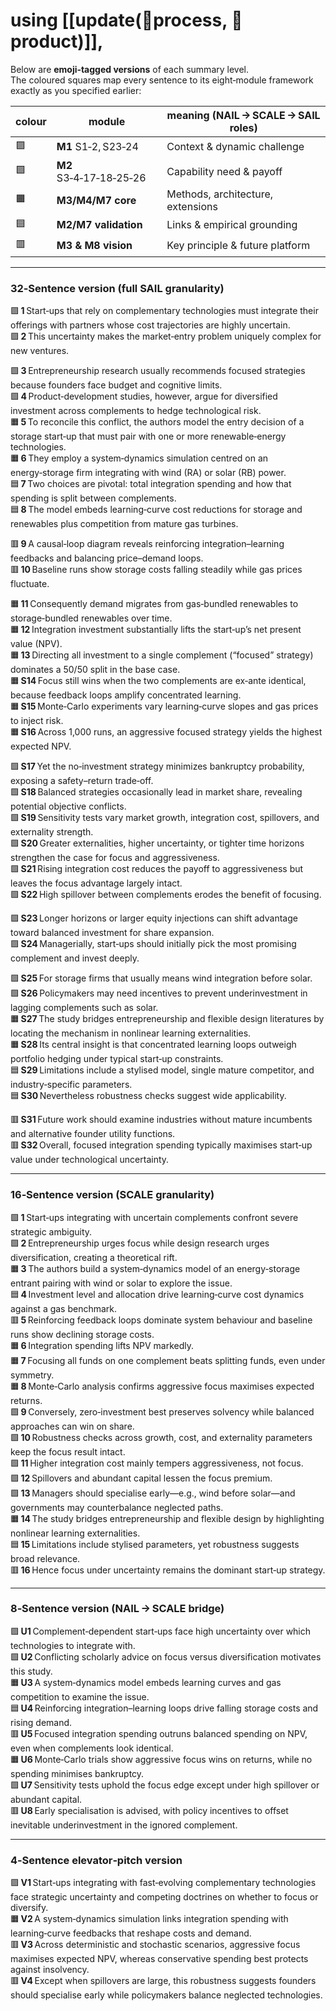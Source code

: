 
# using [[update(🧬process, 📜product)]], 


Below are **emoji‑tagged versions** of each summary level.  
The coloured squares map every sentence to its eight‑module framework exactly as you specified earlier:

|colour|module|meaning (NAIL → SCALE → SAIL roles)|
|---|---|---|
|🟪|**M1** S1‑2, S23‑24|Context & dynamic challenge|
|🟩|**M2** S3‑4‑17‑18‑25‑26|Capability need & payoff|
|🟧|**M3/M4/M7 core**|Methods, architecture, extensions|
|🟦|**M2/M7 validation**|Links & empirical grounding|
|🟥|**M3 & M8 vision**|Key principle & future platform|

---

### 32‑Sentence version (full SAIL granularity)

🟪 **1** Start‑ups that rely on complementary technologies must integrate their offerings with partners whose cost trajectories are highly uncertain.  
🟪 **2** This uncertainty makes the market‑entry problem uniquely complex for new ventures.

🟩 **3** Entrepreneurship research usually recommends focused strategies because founders face budget and cognitive limits.  
🟩 **4** Product‑development studies, however, argue for diversified investment across complements to hedge technological risk.  
🟧 **5** To reconcile this conflict, the authors model the entry decision of a storage start‑up that must pair with one or more renewable‑energy technologies.  
🟧 **6** They employ a system‑dynamics simulation centred on an energy‑storage firm integrating with wind (RA) or solar (RB) power.  
🟦 **7** Two choices are pivotal: total integration spending and how that spending is split between complements.  
🟦 **8** The model embeds learning‑curve cost reductions for storage and renewables plus competition from mature gas turbines.

🟥 **9** A causal‑loop diagram reveals reinforcing integration–learning feedbacks and balancing price–demand loops.  
🟥 **10** Baseline runs show storage costs falling steadily while gas prices fluctuate.

🟧 **11** Consequently demand migrates from gas‑bundled renewables to storage‑bundled renewables over time.  
🟧 **12** Integration investment substantially lifts the start‑up’s net present value (NPV).  
🟧 **13** Directing all investment to a single complement (“focused” strategy) dominates a 50/50 split in the base case.  
🟧 **S14** Focus still wins when the two complements are ex‑ante identical, because feedback loops amplify concentrated learning.  
🟧 **S15** Monte‑Carlo experiments vary learning‑curve slopes and gas prices to inject risk.  
🟧 **S16** Across 1,000 runs, an aggressive focused strategy yields the highest expected NPV.

🟩 **S17** Yet the no‑investment strategy minimizes bankruptcy probability, exposing a safety–return trade‑off.  
🟩 **S18** Balanced strategies occasionally lead in market share, revealing potential objective conflicts.  
🟩 **S19** Sensitivity tests vary market growth, integration cost, spillovers, and externality strength.  
🟩 **S20** Greater externalities, higher uncertainty, or tighter time horizons strengthen the case for focus and aggressiveness.  
🟩 **S21** Rising integration cost reduces the payoff to aggressiveness but leaves the focus advantage largely intact.  
🟩 **S22** High spillover between complements erodes the benefit of focusing.

🟪 **S23** Longer horizons or larger equity injections can shift advantage toward balanced investment for share expansion.  
🟪 **S24** Managerially, start‑ups should initially pick the most promising complement and invest deeply.

🟩 **S25** For storage firms that usually means wind integration before solar.  
🟩 **S26** Policymakers may need incentives to prevent underinvestment in lagging complements such as solar.  
🟧 **S27** The study bridges entrepreneurship and flexible design literatures by locating the mechanism in nonlinear learning externalities.  
🟧 **S28** Its central insight is that concentrated learning loops outweigh portfolio hedging under typical start‑up constraints.  
🟦 **S29** Limitations include a stylised model, single mature competitor, and industry‑specific parameters.  
🟦 **S30** Nevertheless robustness checks suggest wide applicability.

🟥 **S31** Future work should examine industries without mature incumbents and alternative founder utility functions.  
🟥 **S32** Overall, focused integration spending typically maximises start‑up value under technological uncertainty.

---

### 16‑Sentence version (SCALE granularity)

🟪 **1** Start‑ups integrating with uncertain complements confront severe strategic ambiguity.  
🟩 **2** Entrepreneurship urges focus while design research urges diversification, creating a theoretical rift.  
🟧 **3** The authors build a system‑dynamics model of an energy‑storage entrant pairing with wind or solar to explore the issue.  
🟦 **4** Investment level and allocation drive learning‑curve cost dynamics against a gas benchmark.  
🟥 **5** Reinforcing feedback loops dominate system behaviour and baseline runs show declining storage costs.  
🟧 **6** Integration spending lifts NPV markedly.  
🟧 **7** Focusing all funds on one complement beats splitting funds, even under symmetry.  
🟧 **8** Monte‑Carlo analysis confirms aggressive focus maximises expected returns.  
🟩 **9** Conversely, zero‑investment best preserves solvency while balanced approaches can win on share.  
🟩 **10** Robustness checks across growth, cost, and externality parameters keep the focus result intact.  
🟩 **11** Higher integration cost mainly tempers aggressiveness, not focus.  
🟪 **12** Spillovers and abundant capital lessen the focus premium.  
🟩 **13** Managers should specialise early—e.g., wind before solar—and governments may counterbalance neglected paths.  
🟧 **14** The study bridges entrepreneurship and flexible design by highlighting nonlinear learning externalities.  
🟦 **15** Limitations include stylised parameters, yet robustness suggests broad relevance.  
🟥 **16** Hence focus under uncertainty remains the dominant start‑up strategy.

---

### 8‑Sentence version (NAIL → SCALE bridge)

🟪 **U1** Complement‑dependent start‑ups face high uncertainty over which technologies to integrate with.  
🟩 **U2** Conflicting scholarly advice on focus versus diversification motivates this study.  
🟧 **U3** A system‑dynamics model embeds learning curves and gas competition to examine the issue.  
🟦 **U4** Reinforcing integration–learning loops drive falling storage costs and rising demand.  
🟥 **U5** Focused integration spending outruns balanced spending on NPV, even when complements look identical.  
🟧 **U6** Monte‑Carlo trials show aggressive focus wins on returns, while no spending minimises bankruptcy.  
🟩 **U7** Sensitivity tests uphold the focus edge except under high spillover or abundant capital.  
🟥 **U8** Early specialisation is advised, with policy incentives to offset inevitable underinvestment in the ignored complement.

---

### 4‑Sentence elevator‑pitch version

🟪 **V1** Start‑ups integrating with fast‑evolving complementary technologies face strategic uncertainty and competing doctrines on whether to focus or diversify.  
🟧 **V2** A system‑dynamics simulation links integration spending with learning‑curve feedbacks that reshape costs and demand.  
🟥 **V3** Across deterministic and stochastic scenarios, aggressive focus maximises expected NPV, whereas conservative spending best protects against insolvency.  
🟥 **V4** Except when spillovers are large, this robustness suggests founders should specialise early while policymakers balance neglected technologies.
